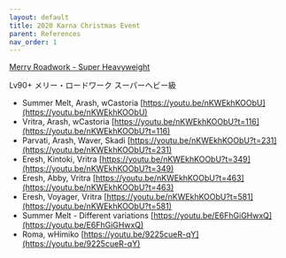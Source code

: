 ```yaml
---
layout: default
title: 2020 Karna Christmas Event
parent: References
nav_order: 1
---
```


[Merry Roadwork - Super Heavyweight](https://fategrandorder.fandom.com/wiki/Christmas_2020/Free_Quest#Super_Heavyweight)

Lv90+ メリー・ロードワーク スーパーヘビー級

- Summer Melt, Arash, wCastoria
[https://youtu.be/nKWEkhKOObU](https://youtu.be/nKWEkhKOObU)
- Vritra, Arash, wCastoria
[https://youtu.be/nKWEkhKOObU?t=116](https://youtu.be/nKWEkhKOObU?t=116)
- Parvati, Arash, Waver, Skadi
[https://youtu.be/nKWEkhKOObU?t=231](https://youtu.be/nKWEkhKOObU?t=231)
- Eresh, Kintoki, Vritra
[https://youtu.be/nKWEkhKOObU?t=349](https://youtu.be/nKWEkhKOObU?t=349)
- Eresh, Abby, Vritra
[https://youtu.be/nKWEkhKOObU?t=463](https://youtu.be/nKWEkhKOObU?t=463)
- Eresh, Voyager, Vritra
[https://youtu.be/nKWEkhKOObU?t=581](https://youtu.be/nKWEkhKOObU?t=581)
- Summer Melt - Different variations
[https://youtu.be/E6FhGiGHwxQ](https://youtu.be/E6FhGiGHwxQ)
- Roma, wHimiko
[https://youtu.be/9225cueR-qY](https://youtu.be/9225cueR-qY)